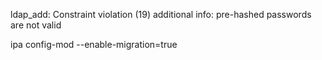 ldap_add: Constraint violation (19)
        additional info: pre-hashed passwords are not valid


ipa config-mod --enable-migration=true

